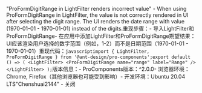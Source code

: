 "ProFormDigitRange in LightFilter renders incorrect value" - When using ProFormDigitRange in LightFilter, the value is not correctly rendered in UI after selecting the digit range. The UI renders the date range with value (1970-01-01 - 1970-01-01) instead of the digits.重现步骤：- 导入LightFilter和ProFormDigitRange- 在应用中添加LightFilter和ProFormDigitRange期望结果：UI应该渲染用户选择的数字范围（例如，1-2）而不是日期范围（1970-01-01 - 1970-01-01）重现代码：`javascriptimport { LightFilter, ProFormDigitRange } from '@ant-design/pro-components';export default () => ( <LightFilter> <ProFormDigitRange name="range" label="Range" /> </LightFilter> );`版本信息：- ProComponents版本：^2.0.0- 浏览器环境：Chrome, Firefox（其他浏览器也可能受到影响）- 开发环境：Ubuntu 20.04 LTS"Chenshuai2144" - 关闭
